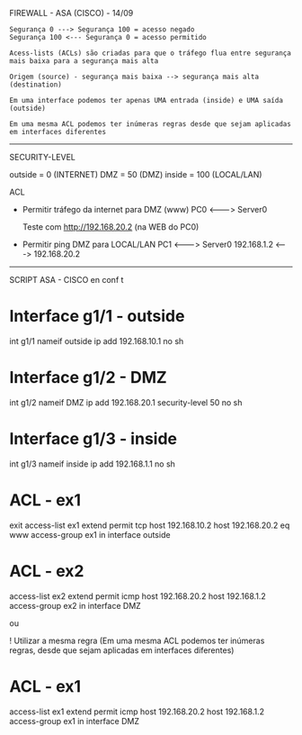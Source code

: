 FIREWALL - ASA (CISCO) - 14/09


    Segurança 0 ---> Segurança 100 = acesso negado
    Segurança 100 <--- Segurança 0 = acesso permitido

    Acess-lists (ACLs) são criadas para que o tráfego flua entre segurança mais baixa para a segurança mais alta

    Origem (source) - segurança mais baixa --> segurança mais alta (destination)

    Em uma interface podemos ter apenas UMA entrada (inside) e UMA saída (outside)

    Em uma mesma ACL podemos ter inúmeras regras desde que sejam aplicadas em interfaces diferentes
-------------------------------------

SECURITY-LEVEL 

 outside = 0 (INTERNET)
 DMZ = 50 (DMZ)
 inside = 100 (LOCAL/LAN)

ACL

* Permitir tráfego da internet para DMZ (www)
    PC0 <---> Server0

    Teste com http://192.168.20.2 (na WEB do PC0)

* Permitir ping DMZ para LOCAL/LAN
    PC1 <---> Server0
    192.168.1.2 <---> 192.168.20.2

-------------------------------------

SCRIPT ASA - CISCO
en
conf t

# Interface g1/1 - outside
int g1/1
nameif outside
ip add 192.168.10.1
no sh

# Interface g1/2 - DMZ
int g1/2
nameif DMZ
ip add 192.168.20.1
security-level 50
no sh

# Interface g1/3 - inside
int g1/3
nameif inside
ip add 192.168.1.1
no sh

# ACL - ex1
exit
access-list ex1 extend permit tcp host 192.168.10.2 host 192.168.20.2 eq www
access-group ex1 in interface outside

# ACL - ex2
access-list ex2 extend permit icmp host 192.168.20.2 host 192.168.1.2
access-group ex2 in interface DMZ

ou 

! Utilizar a mesma regra (Em uma mesma ACL podemos ter inúmeras regras, desde que sejam aplicadas em interfaces diferentes)

# ACL - ex1
access-list ex1 extend permit icmp host 192.168.20.2 host 192.168.1.2
access-group ex1 in interface DMZ

